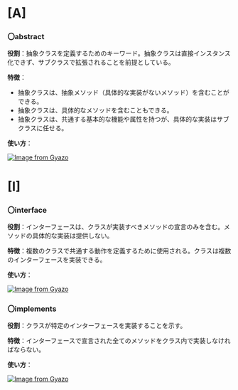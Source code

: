 # [A]
### 〇abstract
**役割**：抽象クラスを定義するためのキーワード。抽象クラスは直接インスタンス化できず、サブクラスで拡張されることを前提としている。

**特徴**：
- 抽象クラスは、抽象メソッド（具体的な実装がないメソッド）を含むことができる。
- 抽象クラスは、具体的なメソッドを含むこともできる。
- 抽象クラスは、共通する基本的な機能や属性を持つが、具体的な実装はサブクラスに任せる。

**使い方**：

[![Image from Gyazo](https://i.gyazo.com/abac50514b1f44589adaa42d18eafe37.png)](https://gyazo.com/abac50514b1f44589adaa42d18eafe37)

# [I]
### 〇interface
**役割**：インターフェースは、クラスが実装すべきメソッドの宣言のみを含む。メソッドの具体的な実装は提供しない。

**特徴**：複数のクラスで共通する動作を定義するために使用される。クラスは複数のインターフェースを実装できる。

**使い方**：

[![Image from Gyazo](https://i.gyazo.com/06f66684b8e741fcb85cf4393657a4d0.png)](https://gyazo.com/06f66684b8e741fcb85cf4393657a4d0)

### 〇implements
**役割**：クラスが特定のインターフェースを実装することを示す。

**特徴**：インターフェースで宣言された全てのメソッドをクラス内で実装しなければならない。

**使い方**：

[![Image from Gyazo](https://i.gyazo.com/4b45f33b0d5f938fbd0d631eb1915e51.png)](https://gyazo.com/4b45f33b0d5f938fbd0d631eb1915e51)
